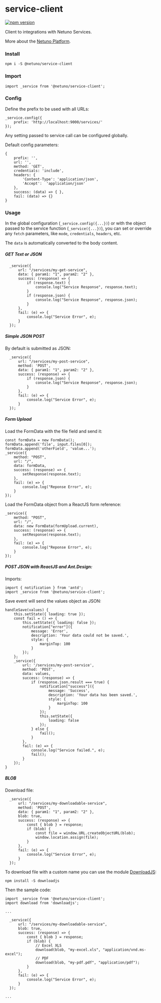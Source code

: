 # service-client

<a href="https://www.npmjs.com/package/@netuno/service-client"><img src="https://img.shields.io/npm/v/@netuno/service-client.svg?style=flat" alt="npm version"></a>

Client to integrations with Netuno Services.

More about the [Netuno Platform](https://netuno.org/).

### Install

`npm i -S @netuno/service-client`

### Import

`import _service from '@netuno/service-client';`

### Config

Define the prefix to be used with all URLs:

```
_service.config({
    prefix: 'http://localhost:9000/services/'
});
```

Any setting passed to service call can be configured globally.

Default config parameters:

```
{
    prefix: '',
    url: '',
    method: 'GET',
    credentials: 'include',
    headers: {
        'Content-Type': 'application/json',
        'Accept':  'application/json'
    },
    success: (data) => { },
    fail: (data) => {}
}
```

### Usage

In the global configuration (`_service.config({...})`) or with the object passed to the service function (`_service({...})`), you can set or override any `fetch` parameters, like `mode`, `credentials`, `headers`, etc.

The `data` is automatically converted to the body content.

##### GET Text or JSON

```
  _service({
      url: "/services/my-get-service",
      data: { param1: "1", param2: "2" },
      success: (response) => {
          if (response.text) {
              console.log("Service Response", response.text);
          }
          if (response.json) {
              console.log("Service Response", response.json);
          }
      },
      fail: (e) => {
          console.log("Service Error", e);
      }
  });
```

##### Simple JSON POST

By default is submitted as JSON:

```
  _service({
      url: "/services/my-post-service",
      method: 'POST',
      data: { param1: "1", param2: "2" },
      success: (response) => {
          if (response.json) {
              console.log("Service Response", response.json);
          }
      },
      fail: (e) => {
          console.log("Service Error", e);
      }
  });
```

##### Form Upload

Load the FormData with the file field and send it:

```
const formData = new FormData();
formData.append('file', input.files[0]);
formData.append('otherField', 'value...');
_service({
    method: "POST",
    url: "/",
    data: formData,
    success: (response) => {
        setResponse(response.text);
    },
    fail: (e) => {
        console.log("Reponse Error", e);
    }
});
```

Load the FormData object from a ReactJS form reference:

```
_service({
    method: "POST",
    url: "/",
    data: new FormData(formUpload.current),
    success: (response) => {
        setResponse(response.text);
    },
    fail: (e) => {
        console.log("Reponse Error", e);
    }
});
```

##### POST JSON with ReactJS and Ant.Design:

Imports:

```
import { notification } from 'antd';
import _service from '@netuno/service-client';
```

Save event will send the values object as JSON:

```
handleSave(values) {
    this.setState({ loading: true });
    const fail = () => {
        this.setState({ loading: false });
        notification["error"]({
            message: 'Error',
            description: 'Your data could not be saved.',
            style: {
                marginTop: 100
            }
        });
    };
    _service({
        url: '/services/my-post-service',
        method: 'POST',
        data: values,
        success: (response) => {
            if (response.json.result === true) {
                notification["success"]({
                    message: 'Success',
                    description: 'Your data has been saved.',
                    style: {
                        marginTop: 100
                    }
                });
                this.setState({
                    loading: false
                });
            } else {
                fail();
            }
        },
        fail: (e) => {
            console.log("Service failed.", e);
            fail();
        }
    });
}
```

##### BLOB

Download file:

```
  _service({
      url: "/services/my-downloadable-service",
      method: 'POST',
      data: { param1: "1", param2: "2" },
      blob: true,
      success: (response) => {
          const { blob } = response;
          if (blob) {
              const file = window.URL.createObjectURL(blob);
              window.location.assign(file);
          }
      },
      fail: (e) => {
          console.log("Service Error", e);
      }
  });
```

To download file with a custom name you can use the module [DownloadJS](https://www.npmjs.com/package/downloadjs):

`npm install -S downloadjs`

Then the sample code:

```
import _service from '@netuno/service-client';
import download from 'downloadjs';

...

  _service({
      url: "/services/my-downloadable-service",
      blob: true,
      success: (response) => {
          const { blob } = response;
          if (blob) {
              // Excel XLS
              download(blob, "my-excel.xls", "application/vnd.ms-excel");
              // PDF
              download(blob, "my-pdf.pdf", "application/pdf");
          }
      },
      fail: (e) => {
          console.log("Service Error", e);
      }
  });

...

```
